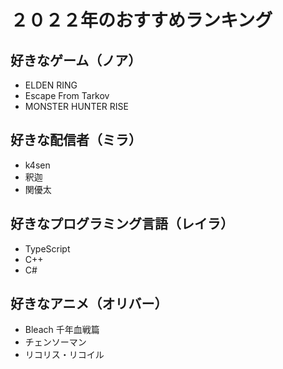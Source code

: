 # ２０２２年のおすすめランキング

## 好きなゲーム（ノア）

- ELDEN RING
- Escape From Tarkov
- MONSTER HUNTER RISE

## 好きな配信者（ミラ）

- k4sen
- 釈迦
- 関優太

## 好きなプログラミング言語（レイラ）

- TypeScript
- C++
- C#

## 好きなアニメ（オリバー）

- Bleach 千年血戦篇
- チェンソーマン
- リコリス・リコイル
